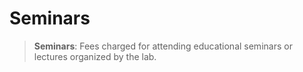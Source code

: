 # Seminars

> **Seminars**: Fees charged for attending educational seminars or lectures organized by the lab.
>